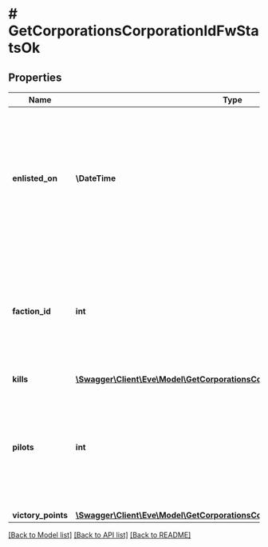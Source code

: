 # # GetCorporationsCorporationIdFwStatsOk

## Properties

Name | Type | Description | Notes
------------ | ------------- | ------------- | -------------
**enlisted_on** | **\DateTime** | The enlistment date of the given corporation into faction warfare. Will not be included if corporation is not enlisted in faction warfare | [optional]
**faction_id** | **int** | The faction the given corporation is enlisted to fight for. Will not be included if corporation is not enlisted in faction warfare | [optional]
**kills** | [**\Swagger\Client\Eve\Model\GetCorporationsCorporationIdFwStatsKills**](GetCorporationsCorporationIdFwStatsKills.md) |  |
**pilots** | **int** | How many pilots the enlisted corporation has. Will not be included if corporation is not enlisted in faction warfare | [optional]
**victory_points** | [**\Swagger\Client\Eve\Model\GetCorporationsCorporationIdFwStatsVictoryPoints**](GetCorporationsCorporationIdFwStatsVictoryPoints.md) |  |

[[Back to Model list]](../../README.md#models) [[Back to API list]](../../README.md#endpoints) [[Back to README]](../../README.md)
